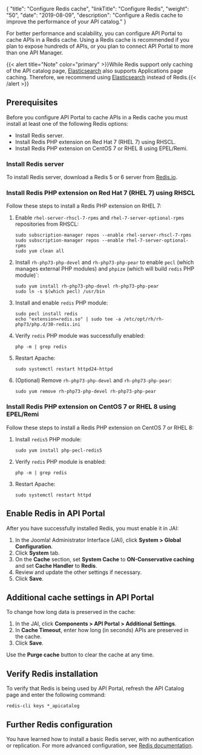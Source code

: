 {
"title": "Configure Redis cache",
  "linkTitle": "Configure Redis",
  "weight": "50",
  "date": "2019-08-09",
  "description": "Configure a Redis cache to improve the performance of your API catalog."
}

For better performance and scalability, you can configure API Portal to cache APIs in a Redis cache. Using a Redis cache is recommended if you plan to expose hundreds of APIs, or you plan to connect API Portal to more than one API Manager.

{{< alert title="Note" color="primary" >}}While Redis support only caching of the API catalog page, [Elasticsearch](/docs/apim_installation/apiportal_install/install_software_elastic/) also supports Applications page caching. Therefore, we recommend using [Elasticsearch](/docs/apim_installation/apiportal_install/install_software_elastic/) instead of Redis.{{< /alert >}}

## Prerequisites

Before you configure API Portal to cache APIs in a Redis cache you must install at least one of the following Redis options:

* Install Redis server.
* Install Redis PHP extension on Red Hat 7 (RHEL 7) using RHSCL.
* Install Redis PHP extension on CentOS 7 or RHEL 8 using EPEL/Remi.

### Install Redis server

To install Redis server, download a Redis 5 or 6 server from [Redis.io](https://redis.io/download).

### Install Redis PHP extension on Red Hat 7 (RHEL 7) using RHSCL

Follow these steps to install a Redis PHP extension on RHEL 7:

1. Enable `rhel-server-rhscl-7-rpms` and `rhel-7-server-optional-rpms` repositories from RHSCL:

   ```shell
   sudo subscription-manager repos --enable rhel-server-rhscl-7-rpms
   sudo subscription-manager repos --enable rhel-7-server-optional-rpms
   sudo yum clean all
   ```

2. Install `rh-php73-php-devel` and `rh-php73-php-pear` to enable `pecl` (which manages external PHP modules) and `phpize` (which will build `redis` PHP module)`:

   ```shell
   sudo yum install rh-php73-php-devel rh-php73-php-pear
   sudo ln -s $(which pecl) /usr/bin
   ```

3. Install and enable `redis` PHP module:

   ```shell
   sudo pecl install redis
   echo "extension=redis.so" | sudo tee -a /etc/opt/rh/rh-php73/php.d/30-redis.ini
   ```

4. Verify `redis` PHP module was successfully enabled:

   ```shell
   php -m | grep redis
   ```

5. Restart Apache:

   ```shell
   sudo systemctl restart httpd24-httpd
   ```

6. (Optional) Remove `rh-php73-php-devel` and `rh-php73-php-pear`:

    ```shell
    sudo yum remove rh-php73-php-devel rh-php73-php-pear
    ```

### Install Redis PHP extension on CentOS 7 or RHEL 8 using EPEL/Remi

Follow these steps to install a Redis PHP extension on CentOS 7 or RHEL 8:

1. Install `redis5` PHP module:

   ```shell
   sudo yum install php-pecl-redis5
   ```

2. Verify `redis` PHP module is enabled:
   ```shell
   php -m | grep redis
   ```

3. Restart Apache:
   ```shell
   sudo systemctl restart httpd
   ```

## Enable Redis in API Portal

After you have successfully installed Redis, you must enable it in JAI:

1. In the Joomla! Administrator Interface (JAI), click **System > Global Configuration**.
2. Click **System** tab.
3. On the **Cache** section, set **System Cache** to **ON-Conservative caching** and set **Cache Handler** to **Redis**.
4. Review and update the other settings if necessary.
5. Click **Save**.

## Additional cache settings in API Portal

To change how long data is preserved in the cache:

1. In the JAI, click **Components > API Portal > Additional Settings**.
2. In **Cache Timeout**, enter how long (in seconds) APIs are preserved in the cache.
3. Click **Save**.

Use the **Purge cache** button to clear the cache at any time.

## Verify Redis installation

To verify that Redis is being used by API Portal, refresh the API Catalog page and enter the following command:

```
redis-cli keys *_apicatalog
```

## Further Redis configuration

You have learned how to install a basic Redis server, with no authentication or replication. For more advanced configuration, see [Redis documentation](https://redis.io/documentation).
